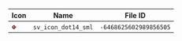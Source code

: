 | Icon | Name | File ID |
| ---  | ---  | ---     |
| ![](sv_icon_dot14_sml.png) | `sv_icon_dot14_sml` | `-6468625602989856505` |
